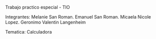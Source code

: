 Trabajo practico especial - TIO

Integrantes:
    Melanie San Roman.
    Emanuel San Roman.
    Micaela Nicole Lopez.
    Geronimo Valentin Langenheim

Tematica:
    Calculadora 
